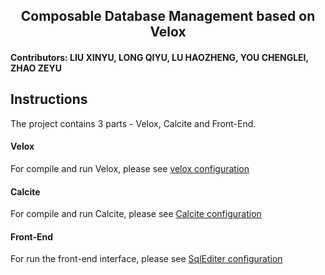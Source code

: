 <h2 align='center'>Composable Database Management based on Velox</h2>
<h4>Contributors: LIU XINYU, LONG QIYU, LU HAOZHENG, YOU CHENGLEI, ZHAO ZEYU</h4>

## Instructions
The project contains 3 parts - Velox, Calcite and Front-End.

#### Velox

For compile and run Velox, please see [velox configuration](../../velox/README.md)

#### Calcite

For compile and run Calcite, please see [Calcite configuration](../../ComposableDBMS_Calcite/README.md)

#### Front-End

For run the front-end interface, please see [SqlEditer configuration](../../SqlEditor/README.md)
